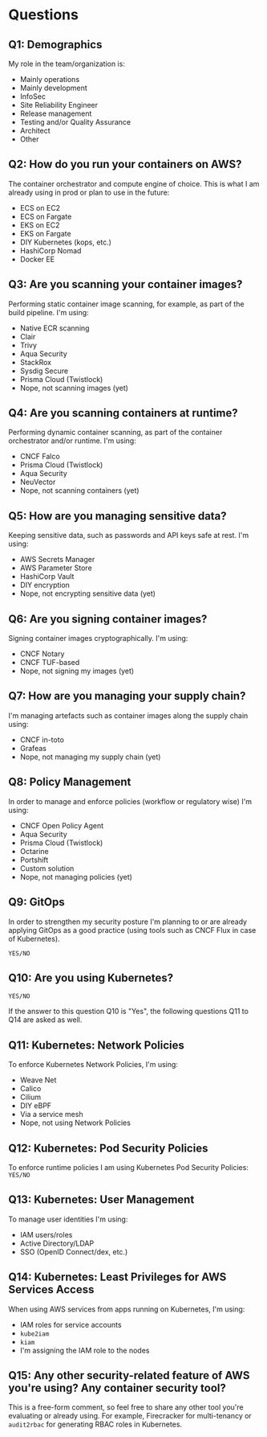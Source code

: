 # Questions

## Q1: Demographics 

My role in the team/organization is:

- Mainly operations
- Mainly development
- InfoSec
- Site Reliability Engineer
- Release management
- Testing and/or Quality Assurance
- Architect
- Other

## Q2: How do you run your containers on AWS?

The container orchestrator and compute engine of choice. This is what I am already using in prod or plan to use in the future:

- ECS on EC2
- ECS on Fargate
- EKS on EC2
- EKS on Fargate
- DIY Kubernetes (kops, etc.)
- HashiCorp Nomad
- Docker EE

## Q3: Are you scanning your container images?

Performing static container image scanning, for example, as part of the build pipeline. I'm using:

- Native ECR scanning
- Clair
- Trivy
- Aqua Security
- StackRox
- Sysdig Secure
- Prisma Cloud (Twistlock)
- Nope, not scanning images (yet)

## Q4: Are you scanning containers at runtime?

Performing dynamic container scanning, as part of the container orchestrator and/or runtime. I'm using:

- CNCF Falco
- Prisma Cloud (Twistlock)
- Aqua Security
- NeuVector
- Nope, not scanning containers (yet)

## Q5: How are you managing sensitive data?

Keeping sensitive data, such as passwords and API keys safe at rest. I'm using:

- AWS Secrets Manager
- AWS Parameter Store
- HashiCorp Vault
- DIY encryption
- Nope, not encrypting sensitive data (yet)

## Q6: Are you signing container images?

Signing container images cryptographically. I'm using:

- CNCF Notary
- CNCF TUF-based
- Nope, not signing my images (yet)

## Q7: How are you managing your supply chain?

I'm managing artefacts such as container images along the supply chain using:

- CNCF in-toto
- Grafeas
- Nope, not managing my supply chain (yet)

## Q8: Policy Management

In order to manage and enforce policies (workflow or regulatory wise) I'm using:

- CNCF Open Policy Agent
- Aqua Security
- Prisma Cloud (Twistlock)
- Octarine
- Portshift
- Custom solution
- Nope, not managing policies (yet)

## Q9: GitOps

In order to strengthen my security posture I'm planning to or are already applying GitOps as a good practice (using tools such as CNCF Flux in case of Kubernetes).

`YES/NO`

## Q10: Are you using Kubernetes?

`YES/NO`

If the answer to this question Q10 is "Yes", the following questions Q11 to Q14 are asked as well.

## Q11: Kubernetes: Network Policies

To enforce Kubernetes Network Policies, I'm using:

- Weave Net
- Calico
- Cilium
- DIY eBPF
- Via a service mesh
- Nope, not using Network Policies

## Q12: Kubernetes: Pod Security Policies

To enforce runtime policies I am using Kubernetes Pod Security Policies: `YES/NO`

## Q13: Kubernetes: User Management

To manage user identities I'm using:

- IAM users/roles
- Active Directory/LDAP
- SSO (OpenID Connect/dex, etc.)

## Q14: Kubernetes: Least Privileges for AWS Services Access

When using AWS services from apps running on Kubernetes, I'm using:

- IAM roles for service accounts
- `kube2iam`
- `kiam`
- I'm assigning the IAM role to the nodes

## Q15: Any other security-related feature of AWS you're using? Any container security tool?

This is a free-form comment, so feel free to share any other tool you're evaluating or already using. For example, Firecracker for multi-tenancy or `audit2rbac` for generating RBAC roles in Kubernetes.

